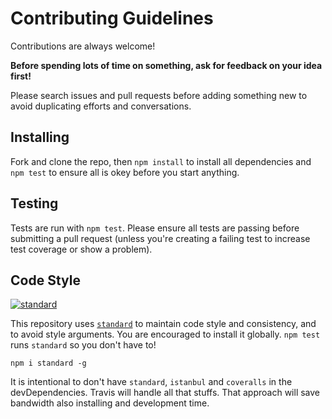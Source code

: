 # Contributing Guidelines

Contributions are always welcome!

**Before spending lots of time on something, ask for feedback on your idea first!**

Please search issues and pull requests before adding something new to avoid duplicating efforts and conversations.

## Installing

Fork and clone the repo, then `npm install` to install all dependencies and `npm test` to ensure all is okey before you
start anything.

## Testing

Tests are run with `npm test`. Please ensure all tests are passing before submitting a pull request (unless you're
creating a failing test to increase test coverage or show a problem).

## Code Style

[![standard][standard-image]][standard-url]

This repository uses [`standard`][standard-url] to maintain code style and consistency, and to avoid style arguments.
You are encouraged to install it globally. `npm test` runs `standard` so you don't have to!

```
npm i standard -g
```

It is intentional to don't have `standard`, `istanbul` and `coveralls` in the devDependencies. Travis will handle all
that stuffs. That approach will save bandwidth also installing and development time.

[standard-image]: https://cdn.rawgit.com/feross/standard/master/badge.svg

[standard-url]: https://github.com/feross/standard